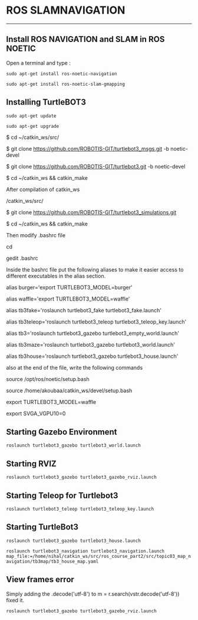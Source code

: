 # ROS SLAMNAVIGATION
-----

## Install ROS NAVIGATION and SLAM in ROS NOETIC

Open a terminal and type :

`sudo apt-get install ros-noetic-navigation`

`sudo apt-get install ros-noetic-slam-gmapping`

## Installing TurtleBOT3 

`sudo apt-get update`

`sudo apt-get upgrade`

$ cd ~/catkin_ws/src/

$ git clone https://github.com/ROBOTIS-GIT/turtlebot3_msgs.git -b noetic-devel

$ git clone  https://github.com/ROBOTIS-GIT/turtlebot3.git -b noetic-devel

$ cd ~/catkin_ws && catkin_make

After compilation of catkin_ws

/catkin_ws/src/

$ git clone https://github.com/ROBOTIS-GIT/turtlebot3_simulations.git

$ cd ~/catkin_ws && catkin_make

Then modify .bashrc file

cd

gedit .bashrc

Inside the bashrc file put the following aliases to make it easier access to different executables in the alias section.

alias burger='export TURTLEBOT3_MODEL=burger'

alias waffle='export TURTLEBOT3_MODEL=waffle'

alias tb3fake='roslaunch turtlebot3_fake turtlebot3_fake.launch'

alias tb3teleop='roslaunch turtlebot3_teleop turtlebot3_teleop_key.launch'

alias tb3='roslaunch turtlebot3_gazebo turtlebot3_empty_world.launch'

alias tb3maze='roslaunch turtlebot3_gazebo turtlebot3_world.launch'

alias tb3house='roslaunch turtlebot3_gazebo turtlebot3_house.launch'

also at the end of the file, write the following commands

source /opt/ros/noetic/setup.bash

source /home/akoubaa/catkin_ws/devel/setup.bash

export TURTLEBOT3_MODEL=waffle

export SVGA_VGPU10=0

## Starting Gazebo Environment

`roslaunch turtlebot3_gazebo turtlebot3_world.launch`

## Starting RVIZ

`roslaunch turtlebot3_gazebo turtlebot3_gazebo_rviz.launch`

## Starting Teleop for Turtlebot3

`roslaunch turtlebot3_teleop turtlebot3_teleop_key.launch`

## Starting TurtleBot3 

`roslaunch turtlebot3_gazebo turtlebot3_house.launch`

`roslaunch turtlebot3_navigation turtlebot3_navigation.launch map_file:=/home/nihal/catkin_ws/src/ros_course_part2/src/topic03_map_navigation/tb3map/tb3_house_map.yaml`

## View frames error

Simply adding the .decode('utf-8') to m = r.search(vstr.decode('utf-8')) fixed it.

`roslaunch turtlebot3_gazebo turtlebot3_gazebo_rviz.launch`
